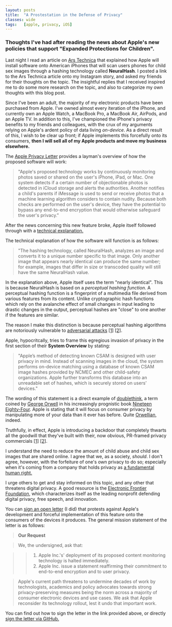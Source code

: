```yaml
---
layout: posts
title:  "A Prostestation in the Defense of Privacy"
classes: wide
tags:   [apple, privacy, iOS]
---
```


### Thoughts I've had after reading the news about Apple's new policies that support "Expanded Protections for Children".

Last night I read an article on [Ars Technica](https://arstechnica.com/tech-policy/2021/08/apple-explains-how-iphones-will-scan-photos-for-child-sexual-abuse-images/) that explained how Apple will install software onto American iPhones that will scan users phones for child sex images through a hashing technology called **NeuralHash**. I posted a link to the Ars Technica article onto my Instagram story, and asked my friends for their thoughts on the topic. The insightful replies that I received inspired me to do some more research on the topic, and also to categorize my own thoughts with this blog post.

Since I've been an adult, the majority of my electronic products have been purchased from Apple. I've owned almost every iteration of the iPhone, and currently own an Apple Watch, a MacBook Pro, a MacBook Air, AirPods, and an Apple TV. In addition to this, I've championed the iPhone's privacy benefits to my friends and colleagues, with the crux of my arguments relying on Apple's ardent policy of data living *on-device*. As a direct result of this, I wish to be clear up front; if Apple implements this forcefully onto its consumers, **then I will sell all of my Apple products and move my business elsewhere.**

The [Apple Privacy Letter](https://appleprivacyletter.com/) provides a layman's overview of how the proposed software will work:
>"Apple's proposed technology works by continuously monitoring photos saved or shared on the user's iPhone, iPad, or Mac. One system detects if a certain number of objectionable photos is detected in iCloud storage and alerts the authorities. Another notifies a child's parents if iMessage is used to send or receive photos that a machine learning algorithm considers to contain nudity. Because both checks are performed on the user's device, they have the potential to bypass any end-to-end encryption that would otherwise safeguard the user's privacy."

After the news concerning this new feature broke, Apple itself followed through with a [technical explanation.](https://www.apple.com/child-safety/pdf/CSAM_Detection_Technical_Summary.pdf)

The technical explanation of how the software will function is as follows:
>"The hashing technology, called NeuralHash, analyzes an image and converts it to a unique number specific to that image. Only another image that appears nearly identical can produce the same number; for example, images that differ in size or transcoded quality will still have the same NeuralHash value.

In the explanation above, Apple itself uses the term "nearly identical". This is because NeuralHash is based on a *perceptual hashing function*. A perceptual hashing function is a fingerprint of a multimedia file derived from various features from its content. Unlike cryptographic hash functions which rely on the avalanche effect of small changes in input leading to drastic changes in the output, perceptual hashes are "close" to one another if the features are similar.

The reason I make this distinction is because perceptual hashing algorithms are notoriously vulnerable to [adversarial attacks](https://ieeexplore.ieee.org/abstract/document/8294186) [[1]](https://arxiv.org/abs/2011.09473) [[2]](https://towardsdatascience.com/black-box-attacks-on-perceptual-image-hashes-with-gans-cc1be11f277).

Apple, hypocritcally, tries to frame this egregious invasion of privacy in the first section of their **System Overview** by stating:
>"Apple’s method of detecting known CSAM is designed with user privacy in mind. Instead of scanning images in the cloud, the system performs on-device matching using a database of known CSAM image hashes provided by NCMEC and other child-safety organizations. Apple further transforms this database into an unreadable set of hashes, which is securely stored on users’ devices."

The wording of this statement is a direct example of [doublethink](https://en.wikipedia.org/wiki/Doublethink), a term coined by [George Orwell](https://en.wikipedia.org/wiki/George_Orwell) in his increasingly prognistic book [Nineteen Eighty-Four](https://en.wikipedia.org/wiki/George_Orwell). Apple is stating that it will focus on consumer privacy by manipulating more of your data than it ever has before. Quite [Orwellian](https://en.wikipedia.org/wiki/Orwellian), indeed.

Truthfully, in effect, Apple is introducing a backdoor that completely thwarts all the goodwill that they've built with their, now obvious, PR-framed privacy commercials [[1]](https://www.youtube.com/watch?v=gVtjp6JXWa4) [[2]](https://www.youtube.com/watch?v=FbRUQRmvC4U). 

I understand the need to reduce the amount of child abuse and child sex images that are shared online. I agree that we, as a society, *should*. I don't agree, however, with the forfeiture of one's own privacy to do so; especially when it's coming from a company that holds privacy as [a fundamental human right.](https://www.apple.com/privacy/)

I urge others to get and stay informed on this topic, and any other that threatens digital privacy. A good resource is the [Electronic Frontier Foundation](https://www.eff.org/), which characterizes itself as the leading nonprofit defending digital privacy, free speech, and innovation.

You can [sign an open letter](https://appleprivacyletter.com/) (I did) that protests against Apple's development and forceful implementation of this feature onto the consumers of the devices it produces. The general mission statement of the letter is as follows:
>**Our Request**

>We, the undersigned, ask that:

>>1. Apple Inc.'s' deployment of its proposed content monitoring technology is halted immediately.
>>2. Apple Inc. issue a statement reaffirming their commitment to end-to-end encryption and to user privacy.

>Apple's current path threatens to undermine decades of work by technologists, academics and policy advocates towards strong privacy-preserving measures being the norm across a majority of consumer electronic devices and use cases. We ask that Apple reconsider its technology rollout, lest it undo that important work. 

You can find out how to sign the letter in the link provided above, or directly [sign the letter via GitHub.](https://github.com/nadimkobeissi/appleprivacyletter/issues/new?assignees=nadimkobeissi&labels=signature&template=sign-letter.yml&title=%5BSIGN%5D+Your+Name+Here)
